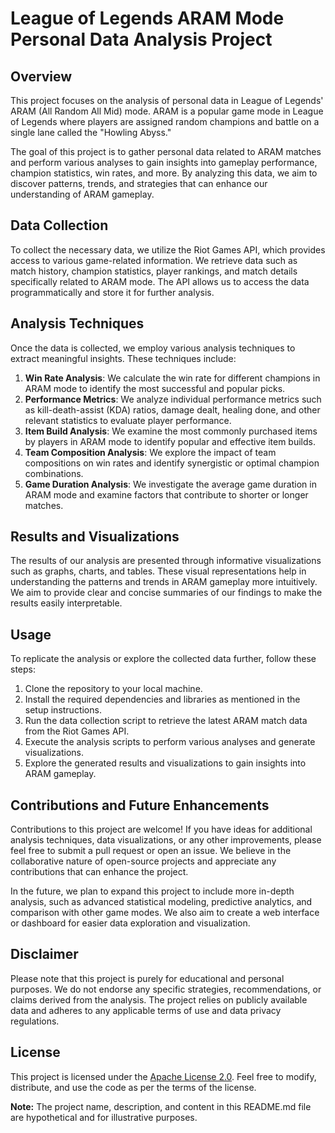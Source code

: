 # League of Legends ARAM Mode Personal Data Analysis Project

## Overview
This project focuses on the analysis of personal data in League of Legends' ARAM (All Random All Mid) mode. ARAM is a popular game mode in League of Legends where players are assigned random champions and battle on a single lane called the "Howling Abyss."

The goal of this project is to gather personal data related to ARAM matches and perform various analyses to gain insights into gameplay performance, champion statistics, win rates, and more. By analyzing this data, we aim to discover patterns, trends, and strategies that can enhance our understanding of ARAM gameplay.

## Data Collection
To collect the necessary data, we utilize the Riot Games API, which provides access to various game-related information. We retrieve data such as match history, champion statistics, player rankings, and match details specifically related to ARAM mode. The API allows us to access the data programmatically and store it for further analysis.

## Analysis Techniques
Once the data is collected, we employ various analysis techniques to extract meaningful insights. These techniques include:

1. **Win Rate Analysis**: We calculate the win rate for different champions in ARAM mode to identify the most successful and popular picks.
2. **Performance Metrics**: We analyze individual performance metrics such as kill-death-assist (KDA) ratios, damage dealt, healing done, and other relevant statistics to evaluate player performance.
3. **Item Build Analysis**: We examine the most commonly purchased items by players in ARAM mode to identify popular and effective item builds.
4. **Team Composition Analysis**: We explore the impact of team compositions on win rates and identify synergistic or optimal champion combinations.
5. **Game Duration Analysis**: We investigate the average game duration in ARAM mode and examine factors that contribute to shorter or longer matches.

## Results and Visualizations
The results of our analysis are presented through informative visualizations such as graphs, charts, and tables. These visual representations help in understanding the patterns and trends in ARAM gameplay more intuitively. We aim to provide clear and concise summaries of our findings to make the results easily interpretable.

## Usage
To replicate the analysis or explore the collected data further, follow these steps:

1. Clone the repository to your local machine.
2. Install the required dependencies and libraries as mentioned in the setup instructions.
3. Run the data collection script to retrieve the latest ARAM match data from the Riot Games API.
4. Execute the analysis scripts to perform various analyses and generate visualizations.
5. Explore the generated results and visualizations to gain insights into ARAM gameplay.

## Contributions and Future Enhancements
Contributions to this project are welcome! If you have ideas for additional analysis techniques, data visualizations, or any other improvements, please feel free to submit a pull request or open an issue. We believe in the collaborative nature of open-source projects and appreciate any contributions that can enhance the project.

In the future, we plan to expand this project to include more in-depth analysis, such as advanced statistical modeling, predictive analytics, and comparison with other game modes. We also aim to create a web interface or dashboard for easier data exploration and visualization.

## Disclaimer
Please note that this project is purely for educational and personal purposes. We do not endorse any specific strategies, recommendations, or claims derived from the analysis. The project relies on publicly available data and adheres to any applicable terms of use and data privacy regulations.

## License
This project is licensed under the [Apache License 2.0](https://www.apache.org/licenses/LICENSE-2.0). Feel free to modify, distribute, and use the code as per the terms of the license.

**Note:** The project name, description, and content in this README.md file are hypothetical and for illustrative purposes.